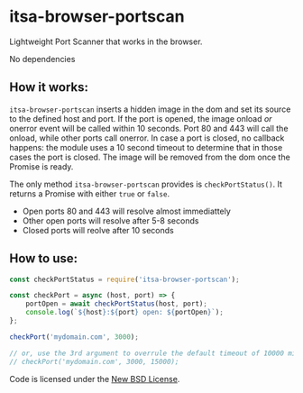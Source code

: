 # itsa-browser-portscan

Lightweight Port Scanner that works in the browser.

No dependencies

## How it works:

`itsa-browser-portscan` inserts a hidden image in the dom and set its source to the defined host and port.
If the port is opened, the image onload *or* onerror event will be called within 10 seconds. Port 80 and 443
will call the onload, while other ports call onerror. In case a port is closed, no callback happens: the module uses a
10 second timeout to determine that in those cases the port is closed. The image will be removed from the dom
once the Promise is ready.

The only method `itsa-browser-portscan` provides is `checkPortStatus()`. It returns a Promise with either `true` or `false`.

* Open ports 80 and 443 will resolve almost immediattely
* Other open ports will resolve after 5-8 seconds
* Closed ports will reolve after 10 seconds


## How to use:

```js
const checkPortStatus = require('itsa-browser-portscan');

const checkPort = async (host, port) => {
    portOpen = await checkPortStatus(host, port);
    console.log(`${host}:${port} open: ${portOpen}`);
};

checkPort('mydomain.com', 3000);

// or, use the 3rd argument to overrule the default timeout of 10000 miliseconds for determining closed ports:
// checkPort('mydomain.com', 3000, 15000);
```

Code is licensed under the [New BSD License](http://choosealicense.com/licenses/bsd-3-clause/).